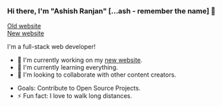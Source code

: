 ### Hi there, I'm "Ashish Ranjan" [...ash - remember the name] 👋
[Old website](http://www.ashishranjan.in/)<br />
[New website](https://www.ashishranjan.net/)

<!--
**a2rp/a2rp** is a ✨ _special_ ✨ repository because its `README.md` (this file) appears on your GitHub profile.
-->

I'm a full-stack web developer!
- 🔭 I'm currently working on my [new website](https://www.ashishranjan.net).
- 🌱 I'm currently learning everything.
- 👯 I'm looking to collaborate with other content creators.
<!--- 🤔 I'm looking for help with ...-->
<!--- 💬 Ask me about ...-->
<!--- 📫 How to reach me: ...-->
<!--- 😄 Pronouns: ...-->
- Goals: Contribute to Open Source Projects.
- ⚡ Fun fact: I love to walk long distances.

